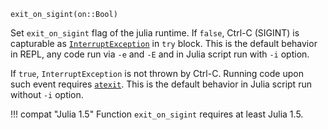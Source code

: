 ```
exit_on_sigint(on::Bool)
```

Set `exit_on_sigint` flag of the julia runtime.  If `false`, Ctrl-C (SIGINT) is capturable as [`InterruptException`](@ref) in `try` block. This is the default behavior in REPL, any code run via `-e` and `-E` and in Julia script run with `-i` option.

If `true`, `InterruptException` is not thrown by Ctrl-C.  Running code upon such event requires [`atexit`](@ref).  This is the default behavior in Julia script run without `-i` option.

!!! compat "Julia 1.5"
    Function `exit_on_sigint` requires at least Julia 1.5.

